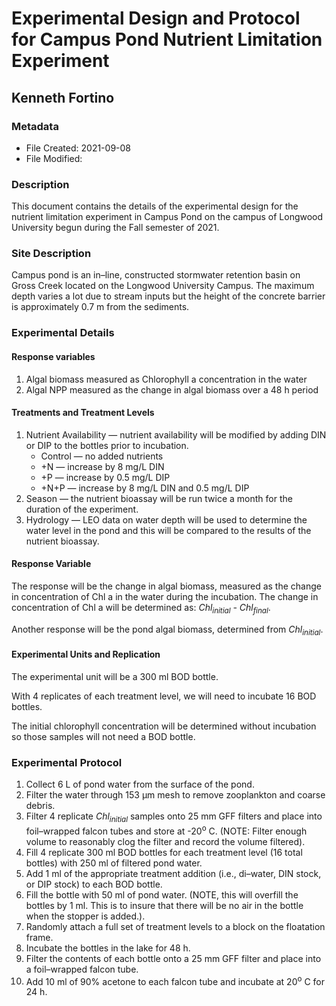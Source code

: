<html>
<head>
  <style>
  
    body {
          padding: 3em;
          font-family: sans-serif;
         }

  </style>

  <title>Campus Pond Nutrient Limitation Design</title>

</head>
<body>

<h1>Experimental Design and Protocol for Campus Pond Nutrient Limitation Experiment</h1>
<h2>Kenneth Fortino</h2>
<h3>Metadata</h3>
<ul>
  <li>File Created: 2021-09-08</li>
  <li>File Modified:</li>
</ul>

<h3>Description</h3>
<p>
This document contains the details of the experimental design for the nutrient limitation experiment in Campus Pond on the campus of Longwood University begun during the Fall semester of 2021.
</p>

<h3>Site Description</h3>
<p>
Campus pond is an in&ndash;line, constructed stormwater retention basin on Gross Creek located on the Longwood University Campus. The maximum depth varies a lot due to stream inputs but the height of the concrete barrier is approximately 0.7 m from the sediments.
</p>

<h3>Experimental Details</h3>
<h4>Response variables</h4>
<ol>
  <li>Algal biomass measured as Chlorophyll a concentration in the water</li>
  <li>Algal NPP measured as the change in algal biomass over a 48 h period</li>
</ol>

<h4>Treatments and Treatment Levels</h4>
<ol>
  <li>Nutrient Availability &mdash; nutrient availability will be modified by adding DIN or DIP to the bottles prior to incubation.
    <ul>
      <li>Control &mdash; no added nutrients</li>
      <li>+N &mdash; increase by 8 mg/L DIN</li>
      <li>+P &mdash; increase by 0.5 mg/L DIP</li>
      <li>+N+P &mdash; increase by 8 mg/L DIN and 0.5 mg/L DIP</li>
   </ul>
  <li>Season &mdash; the nutrient bioassay will be run twice a month for the duration of the experiment.</li>
  <li>Hydrology &mdash; LEO data on water depth will be used to determine the water level in the pond and this will be compared to the results of the nutrient bioassay.</li>
</ol>

<h4>Response Variable</h4>
<p>
The response will be the change in algal biomass, measured as the change in concentration of Chl a in the water during the incubation. The change in concentration of Chl a will be determined as: <em>Chl<sub>initial</sub> - Chl<sub>final</sub></em>.
</p>
<p>
Another response will be the pond algal biomass, determined from <em>Chl<sub>initial</sub></em>.
</p>

<h4>Experimental Units and Replication</h4>
<p>
The experimental unit will be a 300 ml BOD bottle.
</p>
<p>
With 4 replicates of each treatment level, we will need to incubate 16 BOD bottles.
</p>
<p>
The initial chlorophyll concentration will be determined without incubation so those samples will not need a BOD bottle.
</p> 

<h3>Experimental Protocol</h3>
<ol>
  <li>Collect 6 L of pond water from the surface of the pond.</li>
  <li>Filter the water through 153 &mu;m mesh to remove zooplankton and coarse debris.</li>
  <li>Filter 4 replicate <em>Chl<sub>initial</sub></em> samples onto 25 mm GFF filters and place into foil&ndash;wrapped falcon tubes and store at -20<sup>o</sup> C. (NOTE: Filter enough volume to reasonably clog the filter and record the volume filtered).</li>
  <li>Fill 4 replicate 300 ml BOD bottles for each treatment level (16 total bottles) with 250 ml of filtered pond water.</li>
  <li>Add 1 ml of the appropriate treatment addition (i.e., di&ndash;water, DIN stock, or DIP stock) to each BOD bottle.</li>
  <li>Fill the bottle with 50 ml of pond water. (NOTE, this will overfill the bottles by 1 ml. This is to insure that there will be no air in the bottle when the stopper is added.).</li>
  <li>Randomly attach a full set of treatment levels to a block on the floatation frame.</li>
  <li>Incubate the bottles in the lake for 48 h.</li>
  <li>Filter the contents of each bottle onto a 25 mm GFF filter and place into a foil&ndash;wrapped falcon tube.</li>
  <li>Add 10 ml of 90% acetone to each falcon tube and incubate at 20<sup>o</sup> C for 24 h.</li>
</ol>



</body>
</html>
